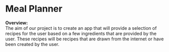# Meal Planner
**Overview:**<br>
The aim of our project is to create an app that will provide a selection of 
recipes for the user based on a few ingredients that are provided by the user. 
These recipes will be recipes that are drawn from the internet or have been
created by the user.

